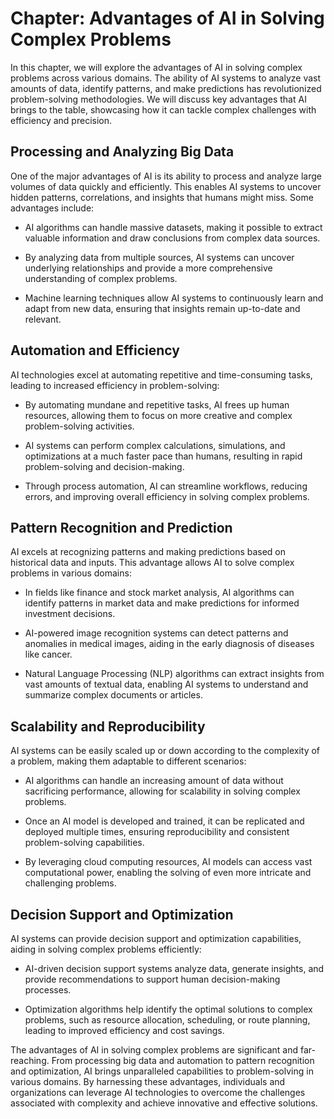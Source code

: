 Chapter: Advantages of AI in Solving Complex Problems
=====================================================

In this chapter, we will explore the advantages of AI in solving complex problems across various domains. The ability of AI systems to analyze vast amounts of data, identify patterns, and make predictions has revolutionized problem-solving methodologies. We will discuss key advantages that AI brings to the table, showcasing how it can tackle complex challenges with efficiency and precision.

Processing and Analyzing Big Data
---------------------------------

One of the major advantages of AI is its ability to process and analyze large volumes of data quickly and efficiently. This enables AI systems to uncover hidden patterns, correlations, and insights that humans might miss. Some advantages include:

* AI algorithms can handle massive datasets, making it possible to extract valuable information and draw conclusions from complex data sources.

* By analyzing data from multiple sources, AI systems can uncover underlying relationships and provide a more comprehensive understanding of complex problems.

* Machine learning techniques allow AI systems to continuously learn and adapt from new data, ensuring that insights remain up-to-date and relevant.

Automation and Efficiency
-------------------------

AI technologies excel at automating repetitive and time-consuming tasks, leading to increased efficiency in problem-solving:

* By automating mundane and repetitive tasks, AI frees up human resources, allowing them to focus on more creative and complex problem-solving activities.

* AI systems can perform complex calculations, simulations, and optimizations at a much faster pace than humans, resulting in rapid problem-solving and decision-making.

* Through process automation, AI can streamline workflows, reducing errors, and improving overall efficiency in solving complex problems.

Pattern Recognition and Prediction
----------------------------------

AI excels at recognizing patterns and making predictions based on historical data and inputs. This advantage allows AI to solve complex problems in various domains:

* In fields like finance and stock market analysis, AI algorithms can identify patterns in market data and make predictions for informed investment decisions.

* AI-powered image recognition systems can detect patterns and anomalies in medical images, aiding in the early diagnosis of diseases like cancer.

* Natural Language Processing (NLP) algorithms can extract insights from vast amounts of textual data, enabling AI systems to understand and summarize complex documents or articles.

Scalability and Reproducibility
-------------------------------

AI systems can be easily scaled up or down according to the complexity of a problem, making them adaptable to different scenarios:

* AI algorithms can handle an increasing amount of data without sacrificing performance, allowing for scalability in solving complex problems.

* Once an AI model is developed and trained, it can be replicated and deployed multiple times, ensuring reproducibility and consistent problem-solving capabilities.

* By leveraging cloud computing resources, AI models can access vast computational power, enabling the solving of even more intricate and challenging problems.

Decision Support and Optimization
---------------------------------

AI systems can provide decision support and optimization capabilities, aiding in solving complex problems efficiently:

* AI-driven decision support systems analyze data, generate insights, and provide recommendations to support human decision-making processes.

* Optimization algorithms help identify the optimal solutions to complex problems, such as resource allocation, scheduling, or route planning, leading to improved efficiency and cost savings.

The advantages of AI in solving complex problems are significant and far-reaching. From processing big data and automation to pattern recognition and optimization, AI brings unparalleled capabilities to problem-solving in various domains. By harnessing these advantages, individuals and organizations can leverage AI technologies to overcome the challenges associated with complexity and achieve innovative and effective solutions.
